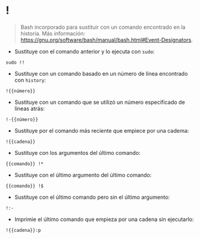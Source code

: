 # !

> Bash incorporado para sustituir con un comando encontrado en la historia.
> Más información: <https://gnu.org/software/bash/manual/bash.html#Event-Designators>.

- Sustituye con el comando anterior y lo ejecuta con `sudo`:

`sudo !!`

- Sustituye con un comando basado en un número de línea encontrado con `history`:

`!{{número}}`

- Sustituye con un comando que se utilizó un número especificado de líneas atrás:

`!-{{número}}`

- Sustituye por el comando más reciente que empiece por una cadema:

`!{{cadena}}`

- Sustituye con los argumentos del último comando:

`{{comando}} !*`

- Sustituye con el último argumento del último comando:

`{{comando}} !$`

- Sustituye con el último comando pero sin el último argumento:

`!:-`

- Imprimie el último comando que empieza por una cadena sin ejecutarlo:

`!{{cadena}}:p`
